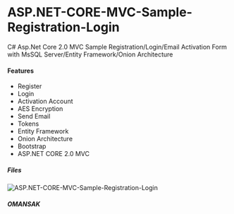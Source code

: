 # ASP.NET-CORE-MVC-Sample-Registration-Login
C# Asp.Net Core 2.0 MVC Sample Registration/Login/Email Activation Form with MsSQL Server/Entity Framework/Onion Architecture
#### Features
* Register
* Login
* Activation Account
* AES Encryption
* Send Email
* Tokens
* Entity Framework
* Onion Architecture
* Bootstrap
* ASP.NET CORE 2.0 MVC

##### Files
![ASP.NET-CORE-MVC-Sample-Registration-Login](https://github.com/omansak/ASP.NET-CORE-MVC-Sample-Registration-Login-/blob/master/Images/Sol.PNG "Main")

##### OMANSAK

